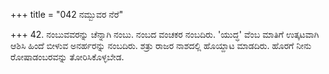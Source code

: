 +++
title = "042 ನಮ್ಬುವರ ನೆರೆ"

+++
42. ನಂಬುವವರನ್ನು ಚೆನ್ನಾಗಿ ನಂಬು. ನಂಬದ ವಂಚಕರ ನಂಬದಿರು. 'ಯುದ್ಧ' ವೆಂಬ ಮಾತಿಗೆ ಉತ್ಕಟವಾಗಿ ಆಶಿಸಿ ಹಿಂದೆ ಬೀಳುವ ಅನರ್ಹರನ್ನು ನಂಬದಿರು. ಶತ್ರು ರಾಜರ ನಾಶದಲ್ಲಿ ಹೊಯ್ದಾಟ ಮಾಡದಿರು. ಹೊರಗೆ ನೀನು ರೋಷಾಡಂಬರವನ್ನು ತೋರಿಸಿಕೊಳ್ಳಬೇಡ.